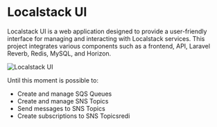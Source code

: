 # Localstack UI

Localstack UI is a web application designed to provide a user-friendly interface
for managing and interacting with Localstack services.
This project integrates various components such as a frontend, API, Laravel Reverb,
Redis, MySQL, and Horizon.

![Localstack UI](https://raw.githubusercontent.com/daavelar/localstack-ui/refs/heads/main/public/img/print-localstack-ui.png)

Until this moment is possible to:
- Create and manage SQS Queues
- Create and manage SNS Topics
- Send messages to SNS Topics
- Create subscriptions to SNS Topicsredi
